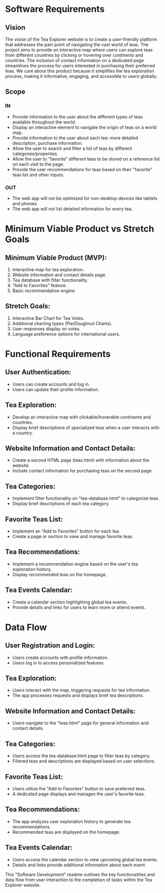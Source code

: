 # Software Requirements

## Vision

The vision of the Tea Explorer website is to create a user-friendly platform that addresses the pain point of navigating the vast world of teas. The project aims to provide an interactive map where users can explore teas from different countries by clicking or hovering over continents and countries. The inclusion of contact information on a dedicated page streamlines the process for users interested in purchasing their preferred teas. We care about this product because it simplifies the tea exploration process, making it informative, engaging, and accessible to users globally.

## Scope

### IN
- Provide information to the user about the different types of teas available throughout the world.
- Display an interactive element to navigate the origin of teas on a world map.
- Provide information to the user about each tea: more detailed description, purchase information.
- Allow the user to search and filter a list of teas by different categories/properties.
- Allow the user to "favorite" different teas to be stored on a reference list on each visit to the page.
- Provide the user recommendations for teas based on their "favorite" teas list and other inputs.

### OUT
- The web app will not be optimized for non-desktop devices like tablets and phones.
- The web app will not list detailed information for every tea.

# Minimum Viable Product vs Stretch Goals

## Minimum Viable Product (MVP):
1. Interactive map for tea exploration.
2. Website information and contact details page.
3. Tea database with filter functionality.
4. "Add to Favorites" feature.
5. Basic recommendation engine.

## Stretch Goals:
1. Interactive Bar Chart for Tea Votes.
2. Additional charting types (Pie/Doughnut Charts).
3. User responses display on votes.
4. Language preference options for international users.

# Functional Requirements

## User Authentication:
- Users can create accounts and log in.
- Users can update their profile information.

## Tea Exploration:
- Develop an interactive map with clickable/hoverable continents and countries.
- Display brief descriptions of specialized teas when a user interacts with a country.

## Website Information and Contact Details:
- Create a second HTML page (teas.html) with information about the website.
- Include contact information for purchasing teas on the second page.

## Tea Categories:
- Implement filter functionality on "tea-database.html" to categorize teas.
- Display brief descriptions of each tea category.

## Favorite Teas List:
- Implement an "Add to Favorites" button for each tea.
- Create a page or section to view and manage favorite teas.

## Tea Recommendations:
- Implement a recommendation engine based on the user's tea exploration history.
- Display recommended teas on the homepage.

## Tea Events Calendar:
- Create a calendar section highlighting global tea events.
- Provide details and links for users to learn more or attend events.

# Data Flow

## User Registration and Login:
- Users create accounts with profile information.
- Users log in to access personalized features.

## Tea Exploration:
- Users interact with the map, triggering requests for tea information.
- The app processes requests and displays brief tea descriptions.

## Website Information and Contact Details:
- Users navigate to the "teas.html" page for general information and contact details.

## Tea Categories:
- Users access the tea-database.html page to filter teas by category.
- Filtered teas and descriptions are displayed based on user selections.

## Favorite Teas List:
- Users utilize the "Add to Favorites" button to save preferred teas.
- A dedicated page displays and manages the user's favorite teas.

## Tea Recommendations:
- The app analyzes user exploration history to generate tea recommendations.
- Recommended teas are displayed on the homepage.

## Tea Events Calendar:
- Users access the calendar section to view upcoming global tea events.
- Details and links provide additional information about each event.

This "Software Development" readme outlines the key functionalities and data flow from user interaction to the completion of tasks within the Tea Explorer website.

